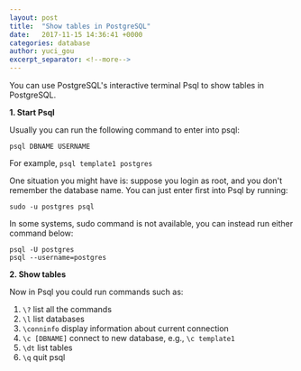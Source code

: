 ```yaml
---
layout: post
title:  "Show tables in PostgreSQL"
date:   2017-11-15 14:36:41 +0000
categories: database
author: yuci_gou
excerpt_separator: <!--more-->
---
```


You can use PostgreSQL's interactive terminal Psql to show tables in PostgreSQL. 

**1. Start Psql**

Usually you can run the following command to enter into psql:

    psql DBNAME USERNAME

For example, `psql template1 postgres`

<!--more-->

One situation you might have is: suppose you login as root, and you don't remember the database name. You can just enter first into Psql by running:

    sudo -u postgres psql

In some systems, sudo command is not available, you can instead run either command below:

    psql -U postgres
    psql --username=postgres

**2. Show tables**

Now in Psql you could run commands such as:

 1. `\?` list all the commands
 2. `\l` list databases
 3. `\conninfo` display information about current connection
 4. `\c [DBNAME]` connect to new database, e.g., `\c template1`
 5. `\dt` list tables
 6. `\q` quit psql

